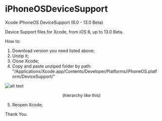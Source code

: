 # iPhoneOSDeviceSupport
Xcode iPhoneOS DeviceSupport (6.0 - 13.0 Beta)

Device Support files for Xcode, from iOS 6, up to 13.0 Beta.

How to:

1) Download version you need listed above;
2) Unzip it;
3) Close Xcode;
4) Copy and paste unziped folder by path: "/Applications/Xcode.app/Contents/Developer/Platforms/iPhoneOS.platform/DeviceSupport/" 

![alt text](https://github.com/filsv/iPhoneOSDeviceSupport/raw/master/Screen%20Shot%202019-08-02%20at%2015.09.55.png)
<p align="center">(hierarchy like this)</p>

5) Reopen Xcode;

Thank You.
